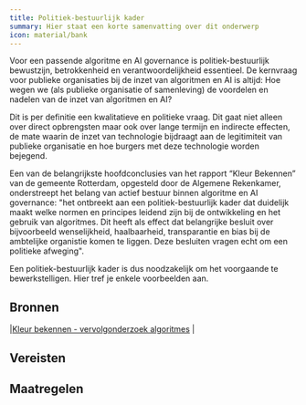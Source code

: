 ```yaml
---
title: Politiek-bestuurlijk kader
summary: Hier staat een korte samenvatting over dit onderwerp
icon: material/bank
---
```


Voor een passende algoritme en AI governance is politiek-bestuurlijk bewustzijn, betrokkenheid en verantwoordelijkheid essentieel. De kernvraag voor publieke organisaties bij de inzet van algoritmen en AI is altijd: Hoe wegen we (als publieke organisatie of samenleving) de voordelen en nadelen van de inzet van algoritmen en AI? 

Dit is per definitie een kwalitatieve en politieke vraag. Dit gaat niet alleen over direct opbrengsten maar ook over lange termijn en indirecte effecten, de mate waarin de inzet van technologie bijdraagt aan de legitimiteit van publieke organisatie en hoe burgers met deze technologie worden bejegend. 

Een van de belangrijkste hoofdconclusies van het rapport “Kleur Bekennen” van de gemeente Rotterdam, opgesteld door de Algemene Rekenkamer, onderstreept het belang van actief bestuur binnen algoritme en AI governance: 
"het ontbreekt aan een politiek-bestuurlijk kader dat duidelijk maakt welke normen en principes leidend zijn bij de ontwikkeling en het gebruik van algoritmes. Dit heeft als effect dat belangrijke besluit over bijvoorbeeld wenselijkheid, haalbaarheid, transparantie en bias bij de ambtelijke organistie komen te liggen. Deze besluiten vragen echt om een politieke afweging". 

Een politiek-bestuurlijk kader is dus noodzakelijk om het voorgaande te bewerkstelligen. Hier tref je enkele voorbeelden aan. 

## Bronnen
|[Kleur bekennen - vervolgonderzoek algoritmes](https://rekenkamer.rotterdam.nl/onderzoeken/kleur-bekennen/) |



## Vereisten

<!-- list_vereisten_1 bouwblok/governance -->

## Maatregelen

<!-- list_maatregelen_1 bouwblok/governance -->



